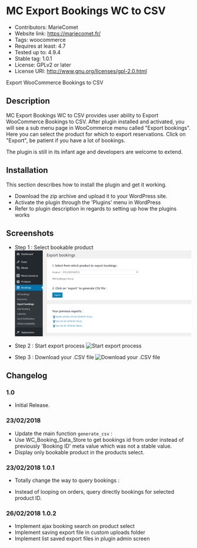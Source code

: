 # MC Export Bookings WC to CSV

* Contributors: MarieComet
* Website link: https://mariecomet.fr/
* Tags: woocommerce
* Requires at least: 4.7
* Tested up to: 4.9.4
* Stable tag: 1.0.1
* License: GPLv2 or later
* License URI: http://www.gnu.org/licenses/gpl-2.0.html

Export WooCommerce Bookings to CSV

## Description

MC Export Bookings WC to CSV provides user ability to Export WooCommerce Bookings to CSV.
After plugin installed and activated, you will see a sub menu page in WooCommerce menu called "Export bookings".
Here you can select the product for which to export reservations.
Click on "Export", be patient if you have a lot of bookings.

The plugin is still in its infant age and developers are welcome to extend.

## Installation

This section describes how to install the plugin and get it working.

* Download the zip archive and upload it to your WordPress site.
* Activate the plugin through the 'Plugins' menu in WordPress
* Refer to plugin description in regards to setting up how the plugins works

## Screenshots

* Step 1 : Select bookable product
![Select bookable product](https://github.com/MarieComet/mc-export-bookings-wc-to-csv/blob/master/screenshots/screenshot-1.png "Select bookable product")

* Step 2 : Start export process
![Start export process](https://github.com/MarieComet/mc-export-bookings-wc-to-csv/master/screenshots/screenshot-2.png "Start export process")

* Step 3 : Download your .CSV file
![Download your .CSV file](https://github.com/MarieComet/mc-export-bookings-wc-to-csv/blob/master/screenshots/screenshot-3-1.png "Download your .CSV file")

## Changelog

### 1.0
* Initial Release.

### 23/02/2018
* Update the main function `generate_csv` :
* Use WC_Booking_Data_Store to get bookings id from order instead of previously 'Booking ID' meta value which was not a stable value.
* Display only bookable product in the products select.

### 23/02/2018 1.0.1
* Totally change the way to query bookings :
- Instead of looping on orders, query directly bookings for selected product ID.

### 26/02/2018 1.0.2
* Implement ajax booking search on product select
* Implement saving export file in custom uploads folder
* Implement list saved export files in plugin admin screen